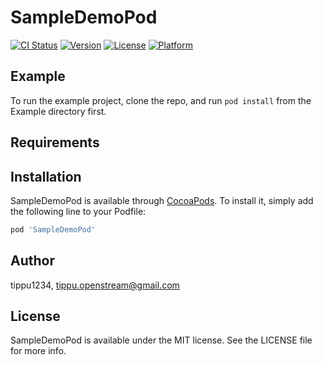 # SampleDemoPod

[![CI Status](https://img.shields.io/travis/tippu1234/SampleDemoPod.svg?style=flat)](https://travis-ci.org/tippu1234/SampleDemoPod)
[![Version](https://img.shields.io/cocoapods/v/SampleDemoPod.svg?style=flat)](https://cocoapods.org/pods/SampleDemoPod)
[![License](https://img.shields.io/cocoapods/l/SampleDemoPod.svg?style=flat)](https://cocoapods.org/pods/SampleDemoPod)
[![Platform](https://img.shields.io/cocoapods/p/SampleDemoPod.svg?style=flat)](https://cocoapods.org/pods/SampleDemoPod)

## Example

To run the example project, clone the repo, and run `pod install` from the Example directory first.

## Requirements

## Installation

SampleDemoPod is available through [CocoaPods](https://cocoapods.org). To install
it, simply add the following line to your Podfile:

```ruby
pod 'SampleDemoPod'
```

## Author

tippu1234, tippu.openstream@gmail.com

## License

SampleDemoPod is available under the MIT license. See the LICENSE file for more info.
